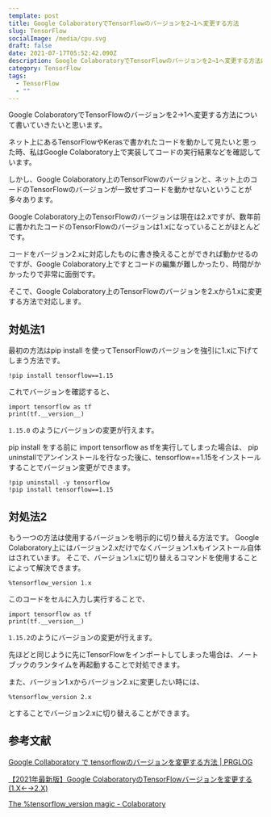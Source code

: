 ```yaml
---
template: post
title: Google ColaboratoryでTensorFlowのバージョンを2→1へ変更する方法
slug: TensorFlow
socialImage: /media/cpu.svg
draft: false
date: 2021-07-17T05:52:42.090Z
description: Google ColaboratoryでTensorFlowのバージョンを2→1へ変更する方法について書いていきたいと思います。
category: TensorFlow
tags:
  - TensorFlow
  - ""
---
```

Google ColaboratoryでTensorFlowのバージョンを2→1へ変更する方法について書いていきたいと思います。

ネット上にあるTensorFlowやKerasで書かれたコードを動かして見たいと思った時、私はGoogle Colaboratory上で実装してコードの実行結果などを確認しています。

しかし、Google Colaboratory上のTensorFlowのバージョンと、ネット上のコードのTensorFlowのバージョンが一致せずコードを動かせないということが多々あります。

Google Colaboratory上のTensorFlowのバージョンは現在は2.xですが、数年前に書かれたコードのTensorFlowのバージョンは1.xになっていることがほとんどです。

コードをバージョン2.xに対応したものに書き換えることができれば動かせるのですが、Google Colaboratory上ですとコードの編集が難しかったり、時間がかかったりで非常に面倒です。

そこで、Google Colaboratory上のTensorFlowのバージョンを2.xから1.xに変更する方法で対応します。

## 対処法1
最初の方法はpip install を使ってTensorFlowのバージョンを強引に1.xに下げてしまう方法です。
```
!pip install tensorflow==1.15
```
これでバージョンを確認すると、
```
import tensorflow as tf
print(tf.__version__)
```
`1.15.0` のようにバージョンの変更が行えます。

pip install をする前に
import tensorflow as tfを実行してしまった場合は、
pip uninstallでアンインストールを行なった後に、tensorflow==1.15をインストールすることでバージョン変更ができます。
```
!pip uninstall -y tensorflow
!pip install tensorflow==1.15
```

## 対処法2
もう一つの方法は使用するバージョンを明示的に切り替える方法です。
Google Colaboratory上にはバージョン2.xだけでなくバージョン1.xもインストール自体はされています。
そこで、バージョン1.xに切り替えるコマンドを使用することによって解決できます。
```
%tensorflow_version 1.x
```
このコードをセルに入力し実行することで、
```
import tensorflow as tf
print(tf.__version__)
```
`1.15.2`のようにバージョンの変更が行えます。

先ほどと同じように先にTensorFlowをインポートしてしまった場合は、ノートブックのランタイムを再起動することで対処できます。

また、バージョン1.xからバージョン2.xに変更したい時には、
```
%tensorflow_version 2.x
```
とすることでバージョン2.xに切り替えることができます。

## 参考文献
[Google Collaboratory で tensorflowのバージョンを変更する方法 | PRGLOG](https://prglog.info/home/?p=22)

[【2021年最新版】Google ColaboratoryのTensorFlowバージョンを変更する(1.X←→2.X)](https://www.servernote.net/article.cgi?id=google-colab-change-tensorflow-version)

[The %tensorflow_version magic - Colaboratory](https://colab.research.google.com/notebooks/tensorflow_version.ipynb)